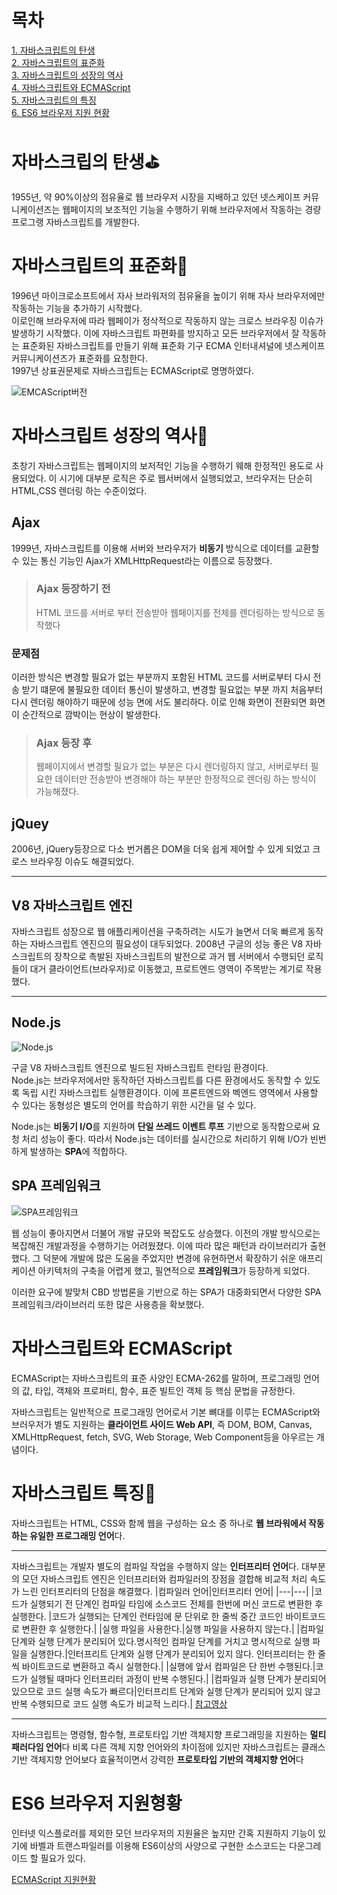 # 목차

[1. 자바스크립트의 탄생](#자바스크립트의-탄생)  
[2. 자바스크립트의 표준화](#자바스크립트의-표준화)  
[3. 자바스크립트의 성장의 역사](#자바스크립트의-성장의-역사)  
[4. 자바스크립트와 ECMAScript](#자바스크립트와-ECMAScript)  
[5. 자바스크립트의 특징](#자바스크립트의-특징)  
[6. ES6 브라우저 지원 현황](#ES6-브라우저-지원-현황)

# 자바스크립의 탄생⛳️

1955년, 약 90%이상의 점유율로 웹 브라우저 시장을 지배하고 있던 넷스케이프 커뮤니케이션즈는 웹페이지의 보조적인 기능을 수행하기 위해 브라우저에서 작동하는 경량 프로그랭 자바스크립트를 개발한다.

# 자바스크립트의 표준화📃

1996년 마이크로소프트에서 자사 브라워저의 점유율을 높이기 위해 자사 브라우저에만 작동하는 기능을 추가하기 시작했다.  
이로인해 브라우저에 따라 웹페이가 정삭적으로 작동하지 않는 크로스 브라우징 이슈가 발생하기 시작했다. 이에 자바스크립트 파편화를 방지하고 모든 브라우저에서 잘 작동하는 표준화된 자바스크립트를 만들기 위해 표준화 기구 ECMA 인터내셔널에 넷스케이프 커뮤니케이션즈가 표준화를 요청한다.  
1997년 상표권문제로 자바스크립트는 ECMAScript로 명명하였다.

![EMCAScript버전](https://joontae-kim.github.io/images/ECMAScript_History.png)

# 자바스크립트 성장의 역사📜

초창기 자바스크립트는 웹페이지의 보저적인 기능을 수행하기 웨해 한정적인 용도로 사용되었다.
이 시기에 대부분 로직은 주로 웹서버에서 실행되었고, 브라우저는 단순히 HTML,CSS 렌더링 하는 수준이었다.

## Ajax

1999년, 자바스크립트를 이용해 서버와 브라우저가 **비동기** 방식으로 데이터를 교환할 수 있는 통신 기능인 Ajax가 XMLHttpRequest라는 이름으로 등장했다.

> ### Ajax 등장하기 전
>
> HTML 코드를 서버로 부터 전송받아 웹페이지를 전체를 렌더링하는 방식으로 동작했다

### 문제점

이러한 방식은 변경할 필요가 없는 부분까지 포함된 HTML 코드를 서버로부터 다시 전송 받기 떄문에 불필요한 데이터 통신이 발생하고, 변경할 필요없는 부분 까지 처음부터 다시 렌더링 해야하기 때문에 성능 면에 서도 불리하다. 이로 인해 화면이 전환되면 화면이 순간적으로 깜박이는 현상이 발생한다.

> ### Ajax 등장 후
>
> 웹페이지에서 변경할 필요가 없는 부분은 다시 렌더링하지 않고, 서버로부터 필요한 데이터만 전송받아 변경해야 하는 부분만 한정적으로 렌더링 하는 방식이 가능해졌다.

## jQuey

2006년, jQuery등장으로 다소 번거롭은 DOM을 더욱 쉽게 제어할 수 있게 되었고 크로스 브라우징 이슈도 해결되었다.

---

## V8 자바스크립트 엔진

자바스크립트 성장으로 웹 애플리케이션을 구축하려는 시도가 늘면서 더욱 빠르게 동작하는 자바스크립트 엔진으의 필요성이 대두되었다. 2008년 구글의 성능 좋은 V8 자바스크립트의 장착으로 촉발된 자바스크립트의 발전으로 과거 웹 서버에서 수행되던 로직들이 대거 클라이언트(브라우저)로 이동했고, 프로트엔드 영역이 주목받는 계기로 작용했다.

---

## Node.js

![Node.js](https://hanamon.kr/wp-content/uploads/2021/01/%EB%85%B8%EB%93%9C.png)

구글 V8 자바스크립트 엔진으로 빌드된 자바스크립트 런타임 환경이다.  
Node.js는 브라우저에서만 동작하던 자바스크립트를 다른 환경에서도 동작할 수 있도록 독립 시킨 자바스크립트 실행환경이다. 이에 프론트엔드와 벡엔드 영역에서 사용할 수 있다는 동형성은 별도의 언어를 학습하기 위한 시간을 덜 수 있다.

Node.js는 **비동기 I/O**를 지원하며 **단일 쓰레드 이벤트 루프** 기반으로 동작함으로써 요청 처리 성능이 좋다. 따라서 Node.js는 데이터를 실시간으로 처리하기 위해 I/O가 빈번하게 발생하는 **SPA**에 적합하다.

## SPA 프레임워크

![SPA프레임워크](https://linked2ev.github.io/assets/img/devlog/201808/2018-08-01-SPA-step3.png)

웹 성능이 좋아지면서 더불어 개발 규모와 복잡도도 상승했다. 이전의 개발 방식으로는 복잡해진 개발과정을 수행하기는 어려웠졌다. 이에 따라 많은 패턴과 라이브러리가 출현했다.
그 덕분에 개발에 많은 도움을 주었지만 변경에 유현하면서 확장하기 쉬운 애프리케이션 아키텍처의 구축을 어렵게 했고, 필연적으로 **프레임워크**가 등장하게 되었다.

이러한 요구에 발맞처 CBD 방법론을 기반으로 하는 SPA가 대중화되면서 다양한 SPA프레임워크/라이브러리 또한 많은 사용층을 확보했다.

# 자바스크립트와 ECMAScript

ECMAScript는 자바스크립트의 표준 사양인 ECMA-262를 말하며, 프로그래밍 언어의 값, 타입, 객체와 프로퍼티, 함수, 표준 빌트인 객체 등 핵심 문법을 규정한다.

자바스크립트는 일반적으로 프로그래밍 언어로서 기본 뼈대를 이루는 ECMAScript와 브러우저가 별도 지원하는 **클라이언트 사이드 Web API**, 즉 DOM, BOM, Canvas, XMLHttpRequest, fetch, SVG, Web Storage, Web Component등을 아우르는 개념이다.

# 자바스크립트 특징🦿

자바스크립트는 HTML, CSS와 함께 웹을 구성하는 요소 중 하나로 **웹 브라워에서 작동하는 유일한 프로그래밍 언어**다.

---

자바스크립트는 개발자 별도의 컴파일 작업을 수행하지 않는 **인터프리터 언어**다.
대부분의 모던 자바스크립트 엔진은 인터프리터와 컴파일러의 장점을 결합해 비교적 처리 속도가 느린 인터프리터의 단점을 해결했다.
|컴파일러 언어|인터프리터 언어|
|---|---|
|코드가 실행되기 전 단계인 컴파일 타임에 소스코드 전체를 한번에 머신 코드로 변환한 후 실행한다. |코드가 실행되는 단계인 런타임에 문 단위로 한 줄씩 중간 코드인 바이트코드로 변환한 후 실행한다.|
|실행 파일을 사용한다.|실행 파일을 사용하지 않는다.|
|컴파일 단계와 실행 단계가 분리되어 있다.명시적인 컴파일 단계를 거치고 명시적으로 실행 파일을 실행한다.|인터프리트 단계와 실행 단계가 분리되어 있지 않다. 인터프리터는 한 줄씩 바이트코드로 변환하고 즉시 실행한다.|
|실행에 앞서 컴파일은 단 한번 수행된다.|코드가 실행될 때마다 인터프리터 과정이 반복 수행된다.|
|컴파일과 실행 단계가 분리되어 있으므로 코드 실행 속도가 빠르다|인터프리트 단계와 실행 단계가 분리되어 있지 않고 반복 수행되므로 코드 실행 속도가 비교적 느리다.|
[참고영상](https://www.youtube.com/watch?v=Dx2tSsd3aFc)

---

자바스크립트는 명령형, 함수형, 프로토타입 기반 객체지향 프로그래밍을 지원하는 **멀티 패러다임 언어**다
비록 다른 객체 지향 언어와의 차이점에 있지만 자바스크립트는 클래스 기반 객체지향 언어보다 효율적이면서 강력한 **프로토타입 기반의 객체지향 언어**다

# ES6 브라우저 지원형황

인터넷 익스플로러를 제외한 모던 브라우저의 지원율은 높지만 간혹 지원하지 기능이 있기에 바벨과 트랜스파일러를 이용해 ES6이상의 사양으로 구현한 소스코드는 다운그레이드 할 필요가 있다.

[ECMAScript 지원현황](http://kangax.github.io/compat-table/es6/)
